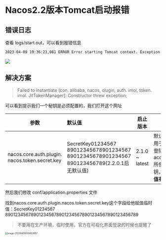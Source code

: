 # Nacos2.2版本Tomcat启动报错

## 错误日志

查看 logs/start.out，可以看到报错信息

```bash
2023-04-09 19:36:23,081 ERROR Error starting Tomcat context. Exception: org.springframework.beans.factory.UnsatisfiedDependencyException. Message: Error creating bean with name 'basicAuthenticationFilter' defined in class path resource [com/alibaba/nacos/prometheus/filter/PrometheusAuthFilter.class]: Unsatisfied dependency expressed through method 'basicAuthenticationFilter' parameter 0; nested exception is org.springframework.beans.factory.UnsatisfiedDependencyException: Error creating bean with name 'nacosAuthConfig' defined in URL [jar:file:/opt/server/nacos/nacos-8848/target/nacos-server.jar!/BOOT-INF/lib/nacos-plugin-default-impl-2.2.1.jar!/com/alibaba/nacos/plugin/auth/impl/NacosAuthConfig.class]: Unsatisfied dependency expressed through constructor parameter 1; nested exception is org.springframework.beans.factory.UnsatisfiedDependencyException: Error creating bean with name 'tokenManagerDelegate': Unsatisfied dependency expressed through field 'jwtTokenManager'; nested exception is org.springframework.beans.factory.BeanCreationException: Error creating bean with name 'jwtTokenManager' defined in URL [jar:file:/opt/server/nacos/nacos-8848/target/nacos-server.jar!/BOOT-INF/lib/nacos-plugin-default-impl-2.2.1.jar!/com/alibaba/nacos/plugin/auth/impl/token/impl/JwtTokenManager.class]: Instantiation of bean failed; nested exception is org.springframework.beans.BeanInstantiationException: Failed to instantiate [com.alibaba.nacos.plugin.auth.impl.token.impl.JwtTokenManager]: Constructor threw exception; nested exception is java.lang.IllegalArgumentException: the length of secret key must great than or equal 32 bytes; And the secret key  must be encoded by base64.Please see https://nacos.io/zh-cn/docs/v2/guide/user/auth.html
```

![](http://image.edkso.cn/blog/image-20230409225218791.png)

## 解决方案

> Failed to instantiate (con. alibaba, nacos, olugin, auth. imol, token. imol. JitTokenManager]: Constructor threw exception;

可以看到提示我们一个秘钥是必须配置的，我们打开这个网址

| 参数                                              | 默认值                                                       | 启止版本       | 说明                                                         |
| ------------------------------------------------- | :----------------------------------------------------------- | -------------- | ------------------------------------------------------------ |
| nacos.core.auth.plugin.<br>nacos.token.secret.key | SecretKey01234567<br>89012345678901234567<br>89012345678901234567<br>890123456789(2.2.0.1后无默认值) | 2.1.0 ~ latest | 默认鉴权插件用于生成用户登陆临时accessToken所使用的密钥，**使用默认值有安全风险** |

然后我们修改 conf/application.properties 文件

找到nacos.core.auth.plugin.nacos.token.secret.key这个字段给他赋值临时值：SecretKey01234567<br>8901234567890123456789012345678901234567890123456789

> 不要用在生产环境，临时使用，官方在可视化界面登录的时候也提醒了

<img src="http://image.edkso.cn/blog/image-20230409230403557.png" alt="image-20230409230403557" style="zoom:50%;" />
